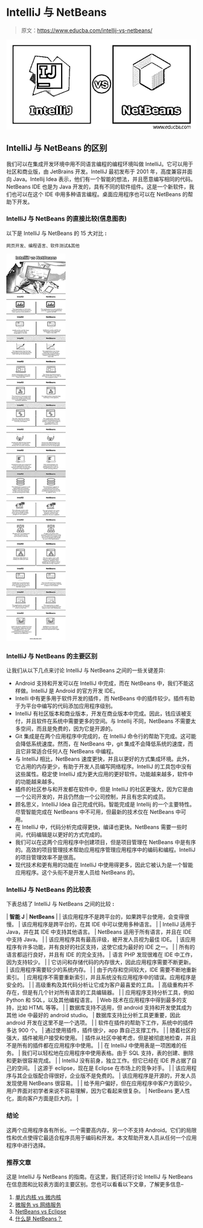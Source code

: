 # IntelliJ 与 NetBeans

> 原文：<https://www.educba.com/intellij-vs-netbeans/>

![IntelliJ vs NetBeans](img/c6adf9ad332ad7924e72185a8c4b6d5f.png)



## IntelliJ 与 NetBeans 的区别

我们可以在集成开发环境中用不同语言编程的编程环境叫做 IntelliJ。它可以用于社区和商业版，由 JetBrains 开发。IntelliJ 最初发布于 2001 年，高度兼容并面向 Java。Intellij Idea 表示，他们有一个智能的想法，并且愿意编写相同的代码。NetBeans IDE 也是为 Java 开发的，具有不同的软件组件。这是一个新软件，我们也可以在这个 IDE 中用多种语言编程。桌面应用程序也可以在 NetBeans 的帮助下开发。

### IntelliJ 与 NetBeans 的直接比较(信息图表)

以下是 IntelliJ 与 NetBeans 的 15 大对比 **:**

<small>网页开发、编程语言、软件测试&其他</small>

![IntelliJ vs NetBeans info](img/6ec55eee96509b1db82b2487ad8cfcec.png)



### IntelliJ 与 NetBeans 的主要区别

让我们从以下几点来讨论 IntelliJ 与 NetBeans 之间的一些关键差异:

*   Android 支持和开发可以在 IntelliJ 中完成，而在 NetBeans 中，我们不能这样做。IntelliJ 是 Android 的官方开发 IDE。
*   Intelli 中有更多用于软件开发的插件，而 NetBeans 中的插件较少。插件有助于为平台中编写的代码添加应用程序级别。
*   IntelliJ 有社区版本和商业版本，开发在商业版本中完成。因此，钱应该被支付，并且软件在系统中需要更多的空间。与 Intellij 不同，NetBeans 不需要太多空间，而且是免费的，因为它是开源的。
*   Git 集成是在两个应用程序中完成的，在 IntelliJ 命令行的帮助下完成。这可能会降低系统速度。然而，在 NetBeans 中，git 集成不会降低系统的速度，而且它非常适合任何人在 NetBeans 中编程。
*   与 IntelliJ 相比，NetBeans 速度更快，并且以更好的方式集成环境。此外，它占用的内存更少，有助于开发人员编写网络程序。IntelliJ 的工具包中没有这些属性。稳定使 IntelliJ 成为更大应用的更好软件。功能越来越多，软件中的功能越来越多。
*   插件的社区参与和开发都在软件中，但是 IntelliJ 的社区更强大，因为它是由一个公司开发的，并且仍然由一个公司控制，并且有忠实的成员。
*   顾名思义，IntelliJ Idea 自己完成代码。智能完成是 Intellij 的一个主要特性。尽管智能完成在 NetBeans 中不可用，但最新的技术仅在 NetBeans 中可用。
*   在 IntelliJ 中，代码分析完成得更快，编译也更快。NetBeans 需要一些时间，代码编辑是以更好的方式完成的。
*   我们可以在这两个应用程序中创建项目，但是项目管理在 NetBeans 中是有序的。高效的项目管理技术帮助应用程序管理应用程序中的编码和编程。IntelliJ 的项目管理效率不是很高。
*   现代技术和更有用的功能在 IntelliJ 中使用得更多，因此它被认为是一个智能应用程序。这个头衔不是开发人员给 NetBeans 的。

### IntelliJ 与 NetBeans 的比较表

下表总结了 IntelliJ 与 NetBeans 之间的比较 **:**

| **智能 J** | **NetBeans** |
| 该应用程序不是跨平台的，如果跨平台使用，会变得很慢。 | 该应用程序是跨平台的，在其 IDE 中可以使用多种语言。 |
| IntelliJ 适用于 Java，并在其 IDE 中支持其他语言。 | NetBeans 适用于所有语言，并且在 IDE 中支持 Java。 |
| 该应用程序具有最高评级，被开发人员视为最佳 IDE。 | 该应用程序有许多功能，并有良好的社区支持，这使它成为最好的 IDE 之一。 |
| 所有的语言都运行良好，并且有 IDE 的完全支持。 | 语言 PHP 发现很难在 IDE 中工作，因为支持较少。 |
| 它访问和存储代码的内存很大，因此应用程序需要不断更新。 | 该应用程序需要较少的系统内存。 |
| 由于内存和空间较大，IDE 需要不断地重新索引。 | 应用程序不需要重新索引，并且系统没有应用程序中的错误。应用程序是安全的。 |
| 高级重构及其代码分析让它成为客户最喜爱的工具。 | 高级重构并不存在，但是有几个针对所有语言的工具编辑器。 |
| 应用程序支持分析工具，例如 Python 和 SQL，以及其他编程语言。 | Web 技术在应用程序中得到最多的支持，比如 HTML 等等。 |
| 数据库支持不适用，但 android 支持和开发使其成为其他 ide 中最好的 android studio。 | 数据库支持比分析工具更重要，因此 android 开发在这里不是一个选项。 |
| 软件在插件的帮助下工作，系统中的插件多达 900 个。 | 通过使用插件，插件很少，app 靠自己支撑工作。 |
| 随着社区的强大，插件被用户接受和使用。 | 插件从社区中被考虑，但是被彻底地检查，并且不是所有的插件都在应用程序中使用。 |
| 在 IntelliJ 中使用表是一项困难的任务。 | 我们可以轻松地在应用程序中使用表格。由于 SQL 支持，表的创建、删除和更新很容易完成。 |
| IntelliJ 没有前身，独立工作。但它已经在 IDE 界占据了自己的空间。 | 这源于 eclipse，现在是 Eclipse 在市场上的竞争对手。 |
| 该应用程序与其企业版配合得很好，企业版不是免费的。 | 该应用程序是开源的，开发人员发现使用 NetBeans 很容易。 |
| 给予用户偏好，但在应用程序中客户方面较少。用户界面对初学者来说不容易理解，因为它看起来很复杂。 | NetBeans 更人性化，面向客户方面是巨大的。 |

### 结论

这两个应用程序各有所长。一个需要高内存，另一个不支持 Android。它们的局限性和优点使得它最适合程序员用于编码和开发。本文帮助开发人员从任何一个应用程序中进行选择。

### 推荐文章

这是 IntelliJ 与 NetBeans 的指南。在这里，我们还将讨论 IntelliJ 与 NetBeans 在信息图和比较表方面的主要区别。您也可以看看以下文章，了解更多信息–

1.  [单片内核 vs 微内核](https://www.educba.com/monolithic-kernel-vs-microkernel/)
2.  [微服务 vs 网络服务](https://www.educba.com/microservices-vs-webservices/)
3.  [NetBeans vs Eclipse](https://www.educba.com/netbeans-vs-eclipse/)
4.  [什么是 NetBeans？](https://www.educba.com/what-is-netbeans/)





